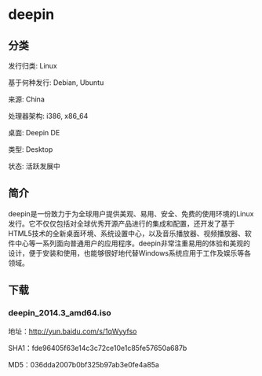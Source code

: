 # deepin

## 分类

发行归类: Linux

基于何种发行: Debian, Ubuntu

来源: China

处理器架构: i386, x86_64

桌面: Deepin DE

类型: Desktop

状态: 活跃发展中

## 简介

deepin是一份致力于为全球用户提供美观、易用、安全、免费的使用环境的Linux发行。它不仅仅包括对全球优秀开源产品进行的集成和配置，还开发了基于HTML5技术的全新桌面环境、系统设置中心，以及音乐播放器、视频播放器、软件中心等一系列面向普通用户的应用程序。deepin非常注重易用的体验和美观的设计，便于安装和使用，也能够很好地代替Windows系统应用于工作及娱乐等各领域。

## 下载

### deepin_2014.3_amd64.iso

地址：http://yun.baidu.com/s/1qWyyfso

SHA1：fde96405f63e14c3c72ce10e1c85fe57650a687b

MD5：036dda2007b0bf325b97ab3e0fe4a85a